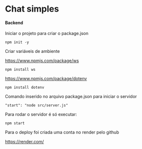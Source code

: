 # Chat simples

#### Backend

Iniciar o projeto para criar o package.json
```
npm init -y
```

Criar variáveis de ambiente

<https://www.npmjs.com/package/ws>

```
npm install ws
```

<https://www.npmjs.com/package/dotenv>

```
npm install dotenv
```

Comando inserido no arquivo package.json para iniciar o servidor

```
"start": "node src/server.js"
```

Para rodar o servidor é só executar:

```
npm start
```

Para o deploy foi criada uma conta no render pelo github

<https://render.com/>
